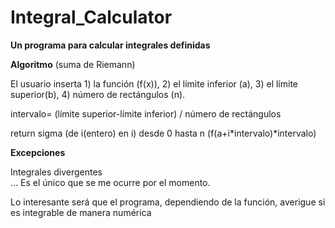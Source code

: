 # Integral_Calculator
<b>Un programa para calcular integrales definidas</b>
<p><b>Algoritmo</b>  (suma de Riemann) 
  <p> El usuario inserta 1) la función (f(x)), 2) el límite inferior (a), 3) el límite superior(b), 4) número de rectángulos (n).
  <p> intervalo= (límite superior-límite inferior) / número de rectángulos
  <p> return sigma (de i(entero) en i) desde 0 hasta n (f(a+i*intervalo)*intervalo)
<p><b>Excepciones</b>
 <p> Integrales divergentes <br> ... Es el único que se me ocurre por el momento. 
 <p> Lo interesante será que el programa, dependiendo de la función, averigue si es integrable de manera numérica

